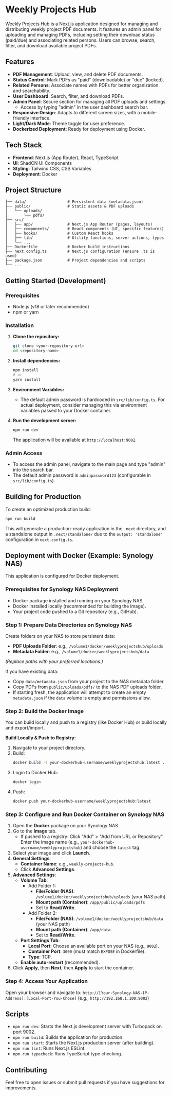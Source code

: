 
# Weekly Projects Hub

Weekly Projects Hub is a Next.js application designed for managing and distributing weekly project PDF documents. It features an admin panel for uploading and managing PDFs, including setting their download status (paid/due) and associating related persons. Users can browse, search, filter, and download available project PDFs.

## Features

*   **PDF Management**: Upload, view, and delete PDF documents.
*   **Status Control**: Mark PDFs as "paid" (downloadable) or "due" (locked).
*   **Related Persons**: Associate names with PDFs for better organization and searchability.
*   **User Dashboard**: Search, filter, and download PDFs.
*   **Admin Panel**: Secure section for managing all PDF uploads and settings.
    *   Access by typing "admin" in the user dashboard search bar.
*   **Responsive Design**: Adapts to different screen sizes, with a mobile-friendly interface.
*   **Light/Dark Mode**: Theme toggle for user preference.
*   **Dockerized Deployment**: Ready for deployment using Docker.

## Tech Stack

*   **Frontend**: Next.js (App Router), React, TypeScript
*   **UI**: ShadCN UI Components
*   **Styling**: Tailwind CSS, CSS Variables
*   **Deployment**: Docker

## Project Structure

```
├── data/                  # Persistent data (metadata.json)
├── public/                # Static assets & PDF uploads
│   └── uploads/
│       └── pdfs/
├── src/
│   ├── app/               # Next.js App Router (pages, layouts)
│   ├── components/        # React components (UI, specific features)
│   ├── hooks/             # Custom React hooks
│   ├── lib/               # Utility functions, server actions, types
│   └── ...
├── Dockerfile             # Docker build instructions
├── next.config.ts         # Next.js configuration (ensure .ts is used)
├── package.json           # Project dependencies and scripts
└── ...
```

## Getting Started (Development)

### Prerequisites

*   Node.js (v18 or later recommended)
*   npm or yarn

### Installation

1.  **Clone the repository:**
    ```bash
    git clone <your-repository-url>
    cd <repository-name>
    ```

2.  **Install dependencies:**
    ```bash
    npm install
    # or
    yarn install
    ```

3.  **Environment Variables:**
    *   The default admin password is hardcoded in `src/lib/config.ts`. For actual deployment, consider managing this via environment variables passed to your Docker container.

4.  **Run the development server:**
    ```bash
    npm run dev
    ```
    The application will be available at `http://localhost:9002`.

### Admin Access

*   To access the admin panel, navigate to the main page and type "admin" into the search bar.
*   The default admin password is `adminpassword123` (configurable in `src/lib/config.ts`).

## Building for Production

To create an optimized production build:
```bash
npm run build
```
This will generate a production-ready application in the `.next` directory, and a standalone output in `.next/standalone/` due to the `output: 'standalone'` configuration in `next.config.ts`.

## Deployment with Docker (Example: Synology NAS)

This application is configured for Docker deployment.

### Prerequisites for Synology NAS Deployment

*   Docker package installed and running on your Synology NAS.
*   Docker installed locally (recommended for building the image).
*   Your project code pushed to a Git repository (e.g., GitHub).

### Step 1: Prepare Data Directories on Synology NAS

Create folders on your NAS to store persistent data:

*   **PDF Uploads Folder**: e.g., `/volume1/docker/weeklyprojectshub/uploads`
*   **Metadata Folder**: e.g., `/volume1/docker/weeklyprojectshub/data`

*(Replace paths with your preferred locations.)*

If you have existing data:
*   Copy `data/metadata.json` from your project to the NAS metadata folder.
*   Copy PDFs from `public/uploads/pdfs/` to the NAS PDF uploads folder.
*   If starting fresh, the application will attempt to create an empty `metadata.json` if the `data` volume is empty and permissions allow.

### Step 2: Build the Docker Image

You can build locally and push to a registry (like Docker Hub) or build locally and export/import.

**Build Locally & Push to Registry:**
1.  Navigate to your project directory.
2.  Build:
    ```bash
    docker build -t your-dockerhub-username/weeklyprojectshub:latest .
    ```
3.  Login to Docker Hub:
    ```bash
    docker login
    ```
4.  Push:
    ```bash
    docker push your-dockerhub-username/weeklyprojectshub:latest
    ```

### Step 3: Configure and Run Docker Container on Synology NAS

1.  Open the **Docker** package on your Synology NAS.
2.  Go to the **Image** tab.
    *   If pushed to a registry: Click "Add" > "Add from URL or Repository". Enter the image name (e.g., `your-dockerhub-username/weeklyprojectshub`) and choose the `latest` tag.
3.  Select your image and click **Launch**.
4.  **General Settings**:
    *   **Container Name**: e.g., `weekly-projects-hub`.
    *   Click **Advanced Settings**.
5.  **Advanced Settings**:
    *   **Volume Tab**:
        *   Add Folder 1:
            *   **File/Folder (NAS)**: `/volume1/docker/weeklyprojectshub/uploads` (your NAS path)
            *   **Mount path (Container)**: `/app/public/uploads/pdfs`
            *   Set to **Read/Write**.
        *   Add Folder 2:
            *   **File/Folder (NAS)**: `/volume1/docker/weeklyprojectshub/data` (your NAS path)
            *   **Mount path (Container)**: `/app/data`
            *   Set to **Read/Write**.
    *   **Port Settings Tab**:
        *   **Local Port**: Choose an available port on your NAS (e.g., `9002`).
        *   **Container Port**: `3000` (must match `EXPOSE` in Dockerfile).
        *   **Type**: TCP.
    *   **Enable auto-restart** (recommended).
6.  Click **Apply**, then **Next**, then **Apply** to start the container.

### Step 4: Access Your Application

Open your browser and navigate to:
`http://[Your-Synology-NAS-IP-Address]:[Local-Port-You-Chose]`
(e.g., `http://192.168.1.100:9002`)

## Scripts

*   `npm run dev`: Starts the Next.js development server with Turbopack on port 9002.
*   `npm run build`: Builds the application for production.
*   `npm run start`: Starts the Next.js production server (after building).
*   `npm run lint`: Runs Next.js ESLint.
*   `npm run typecheck`: Runs TypeScript type checking.

## Contributing

Feel free to open issues or submit pull requests if you have suggestions for improvements.

